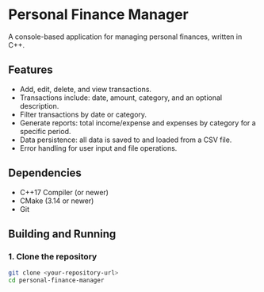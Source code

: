 # Personal Finance Manager

A console-based application for managing personal finances, written in C++.

## Features

- Add, edit, delete, and view transactions.
- Transactions include: date, amount, category, and an optional description.
- Filter transactions by date or category.
- Generate reports: total income/expense and expenses by category for a specific period.
- Data persistence: all data is saved to and loaded from a CSV file.
- Error handling for user input and file operations.

## Dependencies

- C++17 Compiler (or newer)
- CMake (3.14 or newer)
- Git

## Building and Running

### 1. Clone the repository

```bash
git clone <your-repository-url>
cd personal-finance-manager